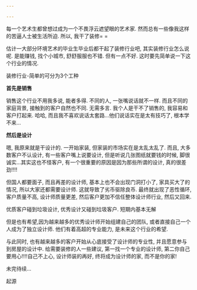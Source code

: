 ```yaml
---

---
```


  每一个艺术生都曾想过成为一个不畏浮云遮望眼的艺术家. 然而总有一些像我这样的苦逼人士被生活所迫. 所以, 我干了装修= =

  估计一大部分环境艺术的毕业生毕业后都干起了装修行业吧, 其实装修行业怎么说呢. 是能赚钱, 找个小城市, 舒舒服服也不错. 但有一点不好. 这时要先简单说一下这个行业的情况.

  装修行业-简单的可分为3个工种

**首先是销售**

销售这个行业不用我多说, 能者多得. 不同的人, 一张嘴说话就不一样. 而且不同的家庭背景, 接触到的客户自然也不同. 无需多言. 我个人是干不了销售的, 我容易和客户打起来. 哈哈, 而且我不喜欢说话太套路...他们说话实在是太有技巧了, 根本学不来...

**然后是设计**

嗯, 我原来就是干设计的. 一开始家装, 但家装的市场实在是太乱太乱了. 而且, 大多数客户不认设计, 有一些客户嘴上说要设计, 但是听说几张图纸就要钱的时候, 脚很诚实...其实这也不怪客户, 有一个很重要的原因是因为那些所谓的设计, 真的很差劲!!!!

但国人都要面子, 而且再差的设计师, 基本上也不会出现门洞打小了, 家具买大了的情况, 所以大家还都需要设计师. 这就导致了劣币驱除良币. 最终就出现了恶性循环, 客户质量不高, 设计师质量更差, 然后客户更加不信任整体设计师行业, 然后又回来. 

优质客户碰到垃圾设计, 优秀设计又碰到垃圾客户. 短期内基本无解

但是也有希望,因为越来越多的优秀设计师开始组建自己的团队, 或者直接自己一个人成为了独立设计师. 他们有着高超的专业能力, 是未来这个行业的希望.

与此同时, 也有越来越多的客户开始从心底接受了设计师的专业性, 并且愿意参与到房屋的设计中. 给需要装修的人一些建议, 第一找一个专业的设计师, 第二你自己要用心!!!!自己不上心, 设计师装的再好, 终将成为设计师的家, 而不是你的家!

未完待续...

起源

